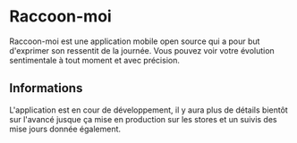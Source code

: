 # Raccoon-moi
Raccoon-moi est une application mobile open source qui a pour but d'exprimer son ressentit de la journée. Vous pouvez voir votre évolution sentimentale à tout moment et avec précision.

## Informations
L'application est en cour de développement, il y aura plus de détails bientôt sur l'avancé jusque ça mise en production sur les stores et un suivis des mise jours donnée également. 
